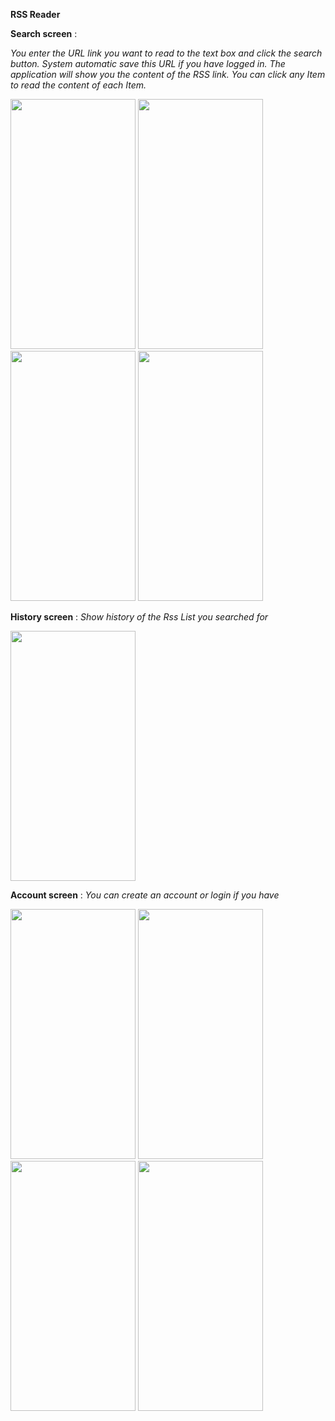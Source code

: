 **RSS Reader** 

**Search screen** :

*You enter the URL link you want to read to the text box and click the search button. System automatic save this URL if you have logged in. The application will show you the content of the RSS link. You can click any Item to read the content of each Item.*

<img src="https://user-images.githubusercontent.com/51296776/132477213-08075e4f-8b3c-44b4-a573-68812fe998cb.png" width="200" height="400">  <img src="https://user-images.githubusercontent.com/51296776/132478491-da80574e-b090-4ef5-acb9-955601cf87f8.png" width="200" height="400"> <img src="https://user-images.githubusercontent.com/51296776/132478621-c17c7b95-1cf1-4491-9f3b-123bed803efb.png" width="200" height="400"> <img src="https://user-images.githubusercontent.com/51296776/132478733-13ccba4b-57f6-42f7-82ea-71e4eb35d4ca.png" width="200" height="400"> 


**History screen** :
*Show history of the Rss List you searched for*

<img src="https://user-images.githubusercontent.com/51296776/132478902-ecf1bb2c-4df5-4ab0-bd9e-d58b5c55f7ba.png" width="200" height="400">  

**Account screen** :
*You can create an account or login if you have*

<img src="https://user-images.githubusercontent.com/51296776/132479092-938b1ebb-75bd-42a6-aa3c-f582e245c9f4.png" width="200" height="400">  <img src="https://user-images.githubusercontent.com/51296776/132479114-570422f3-01e5-4c49-bddf-3388d37bd34a.png" width="200" height="400"> <img src="https://user-images.githubusercontent.com/51296776/132479129-b60111d9-b3fb-424e-bc59-8fd05c74f170.png" width="200" height="400"> <img src="https://user-images.githubusercontent.com/51296776/132479148-b12d37a2-47b3-49f3-82ff-8e56ba9b413e.png" width="200" height="400"> 


